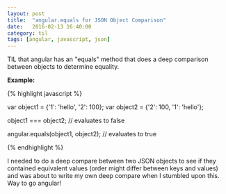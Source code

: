 ```yaml
---
layout: post
title:  "angular.equals for JSON Object Comparison"
date:   2016-02-13 16:40:00
category: til
tags: [angular, javascript, json]
---
```


TIL that angular has an "equals" method that does a deep comparison between objects to determine equality.

__Example:__

{% highlight javascript %}

var object1 = {'1': 'hello', '2': 100};
var object2 = {'2': 100, '1': 'hello'};

object1 === object2; // evaluates to false

angular.equals(object1, object2); // evaluates to true

{% endhighlight %}

I needed to do a deep compare between two JSON objects to see if they contained equivalent values (order might differ between keys and values) and was about to write my own deep compare when I stumbled upon this. Way to go angular!

